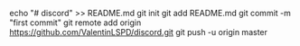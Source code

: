 echo "# discord" >> README.md
git init
git add README.md
git commit -m "first commit"
git remote add origin https://github.com/ValentinLSPD/discord.git
git push -u origin master
